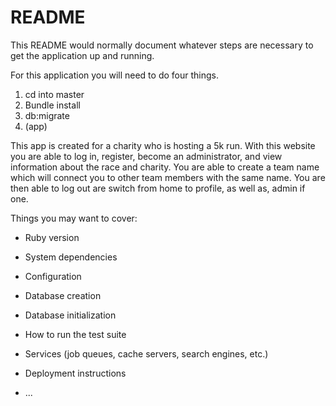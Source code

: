 # README

This README would normally document whatever steps are necessary to get the
application up and running.

For this application you will need to do four things.
1. cd into master
2. Bundle install
2. db:migrate
3. (app)

This app is created for a charity who is hosting a 5k run.
With this website you are able to log in, register, become an administrator, 
and view information about the race and charity. You are able to create a team 
name which will connect you to other team members with the same name. You are 
then able to log out are switch from home to profile, as well as, admin if one. 






Things you may want to cover:

* Ruby version

* System dependencies

* Configuration

* Database creation

* Database initialization

* How to run the test suite

* Services (job queues, cache servers, search engines, etc.)

* Deployment instructions

* ...
